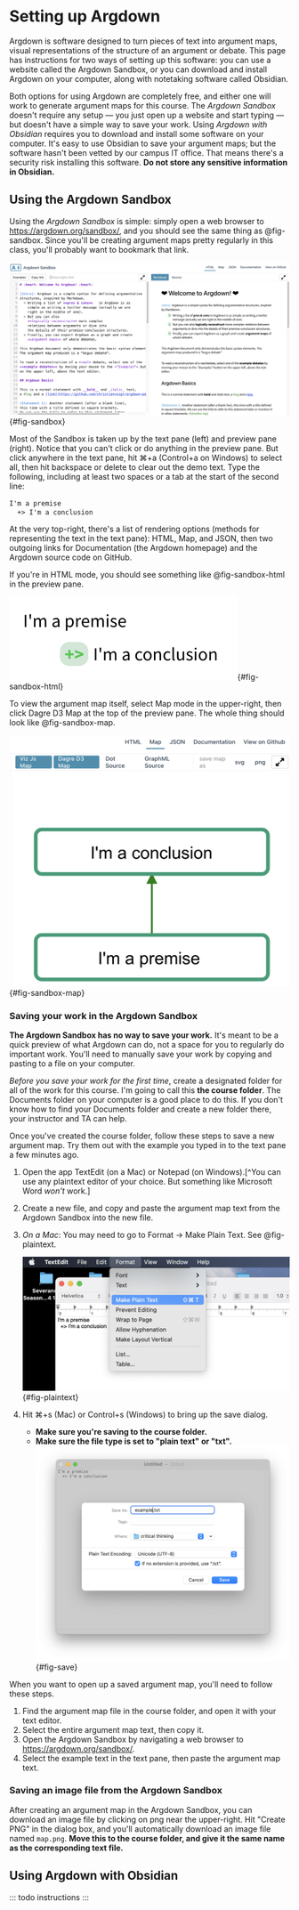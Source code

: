# Setting up Argdown 

Argdown is software designed to turn pieces of text into argument maps, visual representations of the structure of an argument or debate.  This page has instructions for two ways of setting up this software:  you can use a website called the Argdown Sandbox, or you can download and install Argdown on your computer, along with notetaking software called Obsidian.  

Both options for using Argdown are completely free, and either one will work to generate argument maps for this course.  The *Argdown Sandbox* doesn't require any setup — you just open up a website and start typing — but doesn't have a simple way to save your work.  Using *Argdown with Obsidian* requires you to download and install some software on your computer.  It's easy to use Obsidian to save your argument maps; but the software hasn't been vetted by our campus IT office.  That means there's a security risk installing this software.  **Do not store any sensitive information in Obsidian.**  

## Using the Argdown Sandbox

Using the *Argdown Sandbox* is simple:  simply open a web browser to <https://argdown.org/sandbox/>, and you should see the same thing as @fig-sandbox.  Since you'll be creating argument maps pretty regularly in this class, you'll probably want to bookmark that link.  

![The Argdown Sandbox: <https://argdown.org/sandbox/>](img/sandbox.png){#fig-sandbox}

Most of the Sandbox is taken up by the text pane (left) and preview pane (right).  Notice that you can't click or do anything in the preview pane.  But click anywhere in the text pane, hit ⌘+a (Control+a on Windows) to select all, then hit backspace or delete to clear out the demo text.  Type the following, including at least two spaces or a tab at the start of the second line:  

```
I'm a premise 
  +> I'm a conclusion
```

At the very top-right, there's a list of rendering options (methods for representing the text in the text pane):  HTML, Map, and JSON, then two outgoing links for Documentation (the Argdown homepage) and the Argdown source code on GitHub.  

If you're in HTML mode, you should see something like @fig-sandbox-html in the preview pane.  

![Example output of the Argdown Sandbox in HTML mode](img/sandbox-html.png){#fig-sandbox-html}

To view the argument map itself, select Map mode in the upper-right, then click Dagre D3 Map at the top of the preview pane.  The whole thing should look like @fig-sandbox-map.  

![Example output of the Argdown Sandbox with Dagre D3 Map mode](img/sandbox-map.png){#fig-sandbox-map}

### Saving your work in the Argdown Sandbox

**The Argdown Sandbox has no way to save your work.**  It's meant to be a quick preview of what Argdown can do, not a space for you to regularly do important work.  You'll need to manually save your work by copying and pasting to a file on your computer.  

*Before you save your work for the first time*, create a designated folder for all of the work for this course.  I'm going to call this **the course folder**.  The Documents folder on your computer is a good place to do this.  If you don't know how to find your Documents folder and create a new folder there, your instructor and TA can help.  

Once you've created the course folder, follow these steps to save a new argument map.  Try them out with the example you typed in to the text pane a few minutes ago.  

1. Open the app TextEdit (on a Mac) or Notepad (on Windows).[^You can use any plaintext editor of your choice.  But something like Microsoft Word *won't* work.]
2. Create a new file, and copy and paste the argument map text from the Argdown Sandbox into the new file. 
3. *On a Mac*: You may need to go to Format -> Make Plain Text.  See @fig-plaintext. 

	![Changing TextEdit to plaintext mode](img/plaintext.png){#fig-plaintext} 

4. Hit ⌘+s (Mac) or Control+s (Windows) to bring up the save dialog.  
	- **Make sure you're saving to the course folder.**
	- **Make sure the file type is set to "plain text" or "txt".**  
	![The Mac save dialog, showing that I'm saving this to the course folder and that the file type is plain text](img/save.png){#fig-save}

When you want to open up a saved argument map, you'll need to follow these steps. 

1. Find the argument map file in the course folder, and open it with your text editor.  
2. Select the entire argument map text, then copy it. 
3. Open the Argdown Sandbox by navigating a web browser to <https://argdown.org/sandbox/>. 
3. Select the example text in the text pane, then paste the argument map text. 

### Saving an image file from the Argdown Sandbox 

After creating an argument map in the Argdown Sandbox, you can download an image file by clicking on png near the upper-right.  Hit "Create PNG" in the dialog box, and you'll automatically download an image file named `map.png`.  **Move this to the course folder, and give it the same name as the corresponding text file.**  




## Using Argdown with Obsidian

::: todo
instructions
:::
